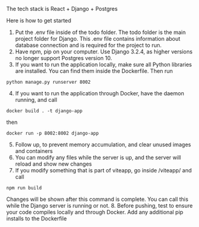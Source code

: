 The tech stack is React + Django + Postgres

Here is how to get started
1. Put the .env file inside of the todo folder. The todo folder is the main project folder for Django. This .env file contains information about database connection and is required for the project to run.
2. Have npm, pip on your computer. Use Django 3.2.4, as higher versions no longer support Postgres version 10.
3. If you want to run the application locally, make sure all Python libraries are installed. You can find them inside the Dockerfile. Then run

```
python manage.py runserver 8002
```

4. If you want to run the application through Docker, have the daemon running, and call

```
docker build . -t django-app
```
   then
```
docker run -p 8002:8002 django-app
```

5. Follow up, to prevent memory accumulation, and clear unused images and containers
6. You can modify any files while the server is up, and the server will reload and show new changes
7. If you modify something that is part of viteapp, go inside /viteapp/ and call
```
npm run build
```
   Changes will be shown after this command is complete. You can call this while the Django server is running or not.
8. Before pushing, test to ensure your code compiles locally and through Docker. Add any additional pip installs to the Dockerfile 
